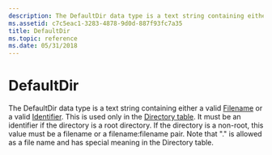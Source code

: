 ```yaml
---
description: The DefaultDir data type is a text string containing either a valid Filename or a valid Identifier.
ms.assetid: c7c5eac1-3283-4878-9d0d-887f93fc7a35
title: DefaultDir
ms.topic: reference
ms.date: 05/31/2018
---
```


# DefaultDir

The DefaultDir data type is a text string containing either a valid [Filename](filename.md) or a valid [Identifier](identifier.md). This is used only in the [Directory table](directory-table.md). It must be an identifier if the directory is a root directory. If the directory is a non-root, this value must be a filename or a filename:filename pair. Note that "." is allowed as a file name and has special meaning in the Directory table.

 

 



